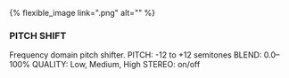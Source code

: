 ---
---

{% flexible_image link=".png" alt="" %}
### PITCH SHIFT
Frequency domain pitch shifter.
PITCH: -12 to +12 semitones
BLEND: 0.0–100%
QUALITY: Low, Medium, High
STEREO: on/off
